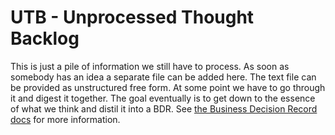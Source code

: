 # UTB - Unprocessed Thought Backlog

This is just a pile of information we still have to process. As soon as somebody
has an idea a separate file can be added here. The text file can be provided as
unstructured free form. At some point we have to go through it and digest it
together. The goal eventually is to get down to the essence of what we think and
distil it into a BDR. See [the Business Decision Record docs](/bdr) for more
information.
